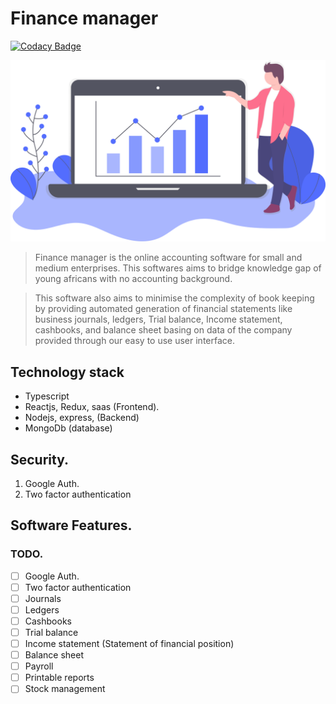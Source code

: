 # Finance manager

[![Codacy Badge](https://api.codacy.com/project/badge/Grade/fe7b07987f4c43e39f434c7fdf67d22c)](https://app.codacy.com/gh/BuildForSDGCohort2/Team-229N-finance-manager-frontend?utm_source=github.com&utm_medium=referral&utm_content=BuildForSDGCohort2/Team-229N-finance-manager-frontend&utm_campaign=Badge_Grade_Settings)

![Finace manager](src/asset/finance.svg)

> Finance manager is the online accounting software for small and medium enterprises. This softwares aims to bridge knowledge gap of young africans with no accounting background.

> This software also aims to minimise the complexity of book keeping by providing automated generation of financial statements like business journals, ledgers, Trial balance, Income statement, cashbooks, and balance sheet basing on data of the company provided through our easy to use user interface.

## Technology stack

- Typescript
- Reactjs, Redux, saas (Frontend).
- Nodejs, express, (Backend)
- MongoDb (database)

## Security.

1. Google Auth.
2. Two factor authentication

## Software Features.

### TODO.

- [ ] Google Auth.
- [ ] Two factor authentication
- [ ] Journals
- [ ] Ledgers
- [ ] Cashbooks
- [ ] Trial balance
- [ ] Income statement (Statement of financial position)
- [ ] Balance sheet
- [ ] Payroll
- [ ] Printable reports
- [ ] Stock management
